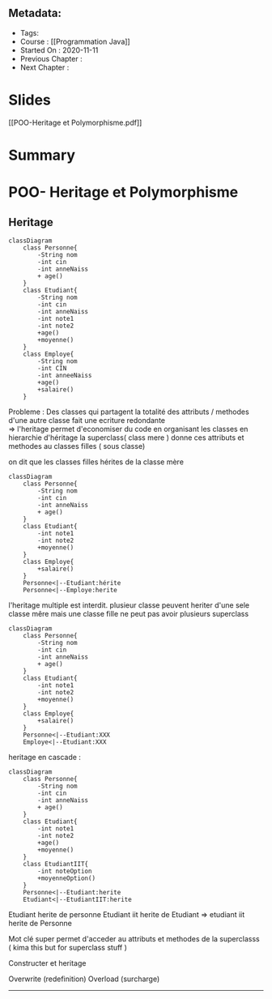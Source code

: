 ## Metadata:
* Tags: 
* Course : [[Programmation Java]]
* Started On : 2020-11-11
* Previous Chapter : 
* Next Chapter :
# Slides
[[POO-Heritage et Polymorphisme.pdf]]
# Summary
# POO- Heritage et Polymorphisme
## Heritage
```mermaid
classDiagram
	class Personne{
 		-String nom
		-int cin
		-int anneNaiss
		+ age()
	}
	class Etudiant{
		-String nom
		-int cin
		-int anneNaiss
		-int note1
		-int note2
		+age()
		+moyenne()
	}
	class Employe{
		-String nom
		-int CIN
		-int anneeNaiss
		+age()
		+salaire()
	}
```
Probleme : Des classes qui partagent la totalité des attributs / methodes d'une autre classe fait une ecriture redondante  
=> l'heritage permet d'economiser du code en organisant les classes en hierarchie d'héritage
la superclass( class mere ) donne ces attributs et methodes au classes filles ( sous classe)

on dit que les classes filles hérites de la classe mère 

```mermaid
classDiagram
	class Personne{
 		-String nom
		-int cin
		-int anneNaiss
		+ age()
	}
	class Etudiant{
		-int note1
		-int note2
		+moyenne()
	}
	class Employe{
		+salaire()
	}
	Personne<|--Etudiant:hérite
	Personne<|--Employe:herite
```

l'heritage multiple est interdit. 
plusieur classe peuvent heriter d'une sele classe mêre 
mais une classe fille ne peut pas avoir plusieurs superclass
```mermaid
classDiagram
	class Personne{
 		-String nom
		-int cin
		-int anneNaiss
		+ age()
	}
	class Etudiant{
		-int note1
		-int note2
		+moyenne()
	}
	class Employe{
		+salaire()
	}
	Personne<|--Etudiant:XXX
	Employe<|--Etudiant:XXX
```

heritage en cascade : 
```mermaid
classDiagram
	class Personne{
 		-String nom
		-int cin
		-int anneNaiss
		+ age()
	}
	class Etudiant{
		-int note1
		-int note2
		+age()
		+moyenne()
	}
	class EtudiantIIT{
		-int noteOption
		+moyenneOption()
	}
	Personne<|--Etudiant:herite
	Etudiant<|--EtudiantIIT:herite
```

Etudiant herite de personne
Etudiant iit herite de Etudiant 
=> etudiant iit herite de Personne


Mot clé super
permet d'acceder au attributs et methodes de la superclasss ( kima this but for superclass stuff )

Constructer et heritage

Overwrite (redefinition)
Overload (surcharge)
___
